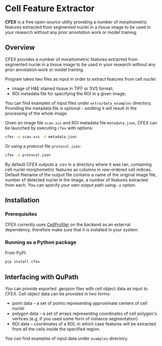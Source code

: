 # Cell Feature Extractor

**CFEX** is a free open-source utility providing a number of morphometric features extracted from segmented nuclei in a tissue image to be used in your research without any prior annotation work or model training.

## Overview

CFEX provides a number of morphometric features extracted from segmented nuclei in a tissue image to be used in your research without any prior annotation work or model training.

Program takes two files as input in order to extract features from cell nuclei:

- image of H&E stained tissue in TIFF or SVS format;
- ROI metadata file for specifying the ROI in a given image;

You can find examples of input files under `extra/data_examples` directory.
Providing the metadata file is optional - omitting it will result in the processing of the whole image.

Given an image file `scan.svs` and ROI metadata file `metadata.json`, CFEX can be launched by executing `cfex` with options:

```bash
cfex -w scan.svs -d metadata.json 
```

Or using a protocol file `protocol.json`:

```bash
cfex -p protocol.json
```

By default CFEX outputs a .csv in a directory where it was ran, containing cell nuclei morphometric features as columns in row-ordered cell indices. Default filename of the output file contains a name of the original image file, number of detected nuclei in the image, a number of features extracted from each. You can specify your own output path using `-o` option.

## Installation

### Prerequisites

CFEX currently uses [CellProfiler](https://cellprofiler.org) on the backend as an external dependency, therefore make sure that it is installed in your system.

### Running as a Python package

From PyPI:

```bash
pip install cfex
```

## Interfacing with QuPath

You can provide exported .geojson files with cell object data as input to CFEX. Cell object data can be provided in two forms:

- point data – a set of points representing approximate centers of cell nuclei
- polygon data – a set of arrays representing coordinates of cell polygon's vertices (e.g. if you used some form of instance segmentation)
- ROI data – coordinates of a ROI, in which case features will be extracted from all the cells inside the specified region.

You can find examples of input data under `examples` directory.
